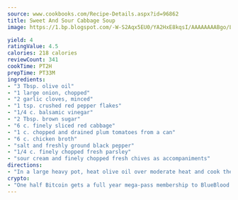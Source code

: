 ```yaml
---
source: www.cookbooks.com/Recipe-Details.aspx?id=96862
title: Sweet And Sour Cabbage Soup
image: https://1.bp.blogspot.com/-W-S2Aqx5EU0/YA2HxE8kqsI/AAAAAAAABgo/LNxJ2X_rvYgPNsplYMgQNjuwxaZ0e3pQQCLcBGAsYHQ/s320/17.png

yield: 4
ratingValue: 4.5
calories: 218 calories
reviewCount: 341
cookTime: PT2H
prepTime: PT33M
ingredients:
- "3 Tbsp. olive oil"
- "1 large onion, chopped"
- "2 garlic cloves, minced"
- "1 tsp. crushed red pepper flakes"
- "1/4 c. balsamic vinegar"
- "2 Tbsp. brown sugar"
- "6 c. finely sliced red cabbage"
- "1 c. chopped and drained plum tomatoes from a can"
- "6 c. chicken broth"
- "salt and freshly ground black pepper"
- "1/4 c. finely chopped fresh parsley"
- "sour cream and finely chopped fresh chives as accompaniments"
directions:
- "In a large heavy pot, heat olive oil over moderate heat and cook the onions until translucent. Add the minced garlic and crushed red pepper flakes and cook, stirring, for 1 minute. Stir in the balsamic vinegar and the brown sugar; bring to a simmer. Add the cabbage and stir to combine. Add the tomatoes and the chicken stock and bring to a simmer. Season with salt and pepper to taste. Simmer the soup, uncovered, for 30 to 40 minutes until the cabbage is very tender. Taste soup and adjust seasoning with more balsamic vinegar, brown sugar, salt and/or pepper. Stir in parsley. Serve hot with a dollop of sour cream and chives."
crypto:
- "One half Bitcoin gets a full year mega-pass membership to BlueBlood."
---
```

